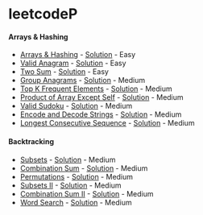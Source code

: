 # leetcodeP

#### Arrays & Hashing

- [Arrays & Hashing](https://leetcode.com/problems/contains-duplicate/) - [Solution](./src/neetcode/arrayHashing/ArraysHashing.java) -
  Easy
- [Valid Anagram](https://leetcode.com/problems/valid-anagram/) - [Solution](./src/neetcode/arrayHashing/ValidAnagram.java) -
  Easy
- [Two Sum](https://leetcode.com/problems/two-sum/) - [Solution](./src/neetcode/arrayHashing/TwoSum.java) - Easy
- [Group Anagrams](https://leetcode.com/problems/group-anagrams/) - [Solution](./src/neetcode/arrayHashing/GroupAnagrams.java) -
  Medium
- [Top K Frequent Elements](https://leetcode.com/problems/top-k-frequent-elements/) - [Solution](./src/neetcode/arrayHashing/TopKFrequentElements.java) -
  Medium
- [Product of Array Except Self](https://leetcode.com/problems/product-of-array-except-self/) - [Solution](./src/neetcode/arrayHashing/ProductOfArrayExceptSelf.java) -
  Medium
- [Valid Sudoku](https://leetcode.cn/problems/valid-sudoku/) - [Solution](./src/neetcode/arrayHashing/ValidSudoku.java) -
  Medium
- [Encode and Decode Strings](https://www.lintcode.com/problem/659/) - [Solution](./src/neetcode/arrayHashing/EncodeAndDecodeStrings.java) -
  Medium
- [Longest Consecutive Sequence](https://leetcode.com/problems/longest-consecutive-sequence/) - [Solution](./src/neetcode/arrayHashing/LongestConsecutiveSequence.java) -
  Medium

#### Backtracking

- [Subsets](https://leetcode.com/problems/subsets/) - [Solution](./src/neetcode/backtracking/Subsets.java)  - Medium
- [Combination Sum](https://leetcode.com/problems/combination-sum/) - [Solution](./src/neetcode/backtracking/CombinationSum.java)  -
  Medium
- [Permutations](https://leetcode.com/problems/permutations/) - [Solution](./src/neetcode/backtracking/Permutations.java) -
  Medium
- [Subsets II](https://leetcode.com/problems/subsets-ii/) - [Solution](./src/neetcode/backtracking/SubsetsII.java) -
  Medium
- [Combination Sum II](https://leetcode.com/problems/combination-sum-ii/) - [Solution](./src/neetcode/backtracking/CombinationSumII.java) -
  Medium
- [Word Search](https://leetcode.com/problems/word-search/) - [Solution](./src/neetcode/backtracking/WordSearch.java) -
  Medium
